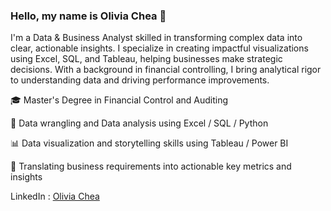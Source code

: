 ### Hello, my name is Olivia Chea 👋

I'm a Data & Business Analyst skilled in transforming complex data into clear, actionable insights. I specialize in creating impactful visualizations using Excel, SQL, and Tableau, helping businesses make strategic decisions. With a background in financial controlling, I bring analytical rigor to understanding data and driving performance improvements.

🎓 Master's Degree in Financial Control and Auditing

🔎 Data wrangling and Data analysis using Excel / SQL / Python

📊 Data visualization and storytelling skills using Tableau / Power BI

📝 Translating business requirements into actionable key metrics and insights

LinkedIn : [Olivia Chea](https://www.linkedin.com/in/olivia-chea-27277b174/)
